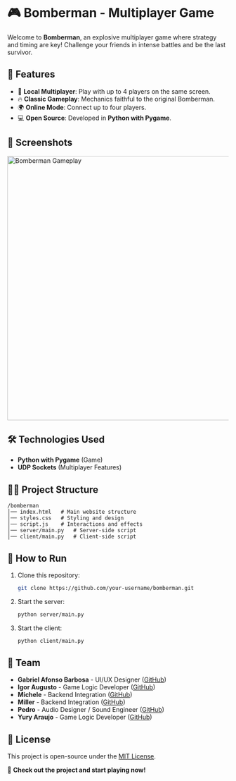 # 🎮 Bomberman - Multiplayer Game

Welcome to **Bomberman**, an explosive multiplayer game where strategy and timing are key! Challenge your friends in intense battles and be the last survivor.  

## 🚀 Features
- 🎩 **Local Multiplayer**: Play with up to 4 players on the same screen.
- 🔥 **Classic Gameplay**: Mechanics faithful to the original Bomberman.
- 🌍 **Online Mode**: Connect up to four players.
- 💻 **Open Source**: Developed in **Python with Pygame**.

## 📸 Screenshots
<img src="https://hebbkx1anhila5yf.public.blob.vercel-storage.com/image-A5ZlTS5WKw0vMOxO0WNm8jhnohvFAB.png" width="600" alt="Bomberman Gameplay">

## 🛠️ Technologies Used
- **Python with Pygame** (Game)
- **UDP Sockets** (Multiplayer Features)

## 💂‍♂️ Project Structure
```
/bomberman
│── index.html   # Main website structure
│── styles.css   # Styling and design
│── script.js    # Interactions and effects
│── server/main.py   # Server-side script
│── client/main.py   # Client-side script
```

## 🔧 How to Run
1. Clone this repository:
   ```sh
   git clone https://github.com/your-username/bomberman.git
   ```
2. Start the server:
   ```sh
   python server/main.py
   ```
3. Start the client:
   ```sh
   python client/main.py
   ```

## 👥 Team
- **Gabriel Afonso Barbosa** - UI/UX Designer ([GitHub](https://github.com/GabrielBarbosaAfo))
- **Igor Augusto** - Game Logic Developer ([GitHub](https://github.com/IgorAuguusto))
- **Michele** - Backend Integration ([GitHub](https://github.com/michelleGomes85))
- **Miller** - Backend Integration ([GitHub](https://github.com/lmyller))
- **Pedro** - Audio Designer / Sound Engineer ([GitHub](https://github.com/pedrocota))
- **Yury Araujo** - Game Logic Developer ([GitHub](https://github.com/YuryOAraujo))

## 📝 License
This project is open-source under the [MIT License](LICENSE).

🔗 **Check out the project and start playing now!**

